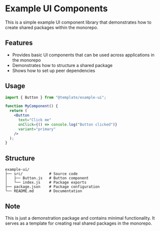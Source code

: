 # Example UI Components

This is a simple example UI component library that demonstrates how to create shared packages within the monorepo.

## Features

- Provides basic UI components that can be used across applications in the monorepo
- Demonstrates how to structure a shared package
- Shows how to set up peer dependencies

## Usage

```jsx
import { Button } from "@template/example-ui";

function MyComponent() {
  return (
    <Button
      text="Click me"
      onClick={() => console.log("Button clicked")}
      variant="primary"
    />
  );
}
```

## Structure

```
example-ui/
├── src/            # Source code
│   ├── Button.js   # Button component
│   └── index.js    # Package exports
├── package.json    # Package configuration
└── README.md       # Documentation
```

## Note

This is just a demonstration package and contains minimal functionality. It serves as a template for creating real shared packages in the monorepo.
